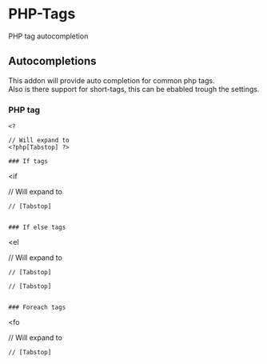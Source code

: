 # PHP-Tags
PHP tag autocompletion

## Autocompletions
This addon will provide auto completion for common php tags.  
Also is there support for short-tags, this can be ebabled trough the settings.

### PHP tag
```
<?

// Will expand to
<?php[Tabstop] ?>

### If tags
```
<if

// Will expand to
<?php if([Tabstop]): ?>
	// [Tabstop]
<?php endif; ?>
```

### If else tags
```
<el

// Will expand to
<?php if([Tabstop]): ?>
	// [Tabstop]
<?php else: ?>
	// [Tabstop]
<?php endif; ?>
```

### Foreach tags
```
<fo

// Will expand to
<?php foreach([Tabstop:$pages] as [Tabstop:$page]): ?>
	// [Tabstop]
<?php endforeach; ?>
```
